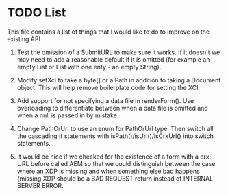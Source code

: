 # TODO List

This file contains a list of things that I would like to do to improve on the existing API

1. Test the omission of a SubmitURL to make sure it works.  If it doesn't we may need to add a reasonable default if it is omitted (for example an empty List or List with one enty - an empty String).
 
1. Modify setXci to take a byte[] or a Path in addition to taking a Document object.  This will help remove boilerplate code for setting the XCI.

1. Add support for not specifying a data file in renderForm().  Use overloading to differentiate between when a data
file is omitted and when a null is passed in by mistake. 
   
1. Change PathOrUrl to use an enum for PathOrUrl type.  Then switch all the cascading if statements with isPath()/isUrl()/isCrxUrl() into switch statements.

1. It would be nice if we checked for the existence of a form with a crx: URL before called AEM so that we could
distinguish between the case where an XDP is missing and when something else bad happens (missing XDP should be a
BAD REQUEST return instead of INTERNAL SERVER ERROR.
